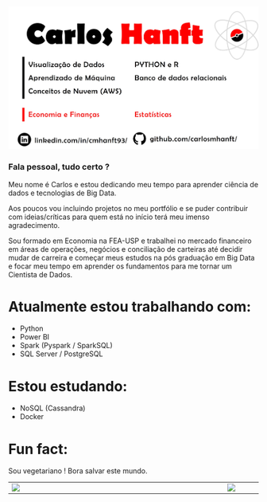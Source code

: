 ![img](github-profile-img.jpg)

### Fala pessoal, tudo certo ?

Meu nome é Carlos e estou dedicando meu tempo para aprender ciência de dados e tecnologias de Big Data.

Aos poucos vou incluindo projetos no meu portfólio e se puder contribuir com ideias/críticas para quem está no início terá meu imenso agradecimento.

Sou formado em Economia na FEA-USP e trabalhei no mercado financeiro em áreas de operações, negócios e conciliação de carteiras até decidir mudar de carreira e começar meus estudos na pós graduação em Big Data e focar meu tempo em aprender os fundamentos para me tornar um Cientista de Dados.

# Atualmente estou trabalhando com:

- Python
- Power BI
- Spark (Pyspark / SparkSQL)
- SQL Server / PostgreSQL

# Estou estudando:

- NoSQL (Cassandra)
- Docker

# Fun fact:

Sou vegetariano ! Bora salvar este mundo.

 
<center>
<table>
    <tr>
        <td class="first"><img width="420px" align="left" src="https://github-readme-stats.vercel.app/api?username=carlosmhanft&theme=dark&show_icons=true" /></td>
        <td class="second"><img width="420px" align="left" src="https://github-readme-stats.vercel.app/api/top-langs/?username=carlosmhanft&hide=html&layout=compact&theme=dark&show_icons=true"/></td>
    </tr>   
</table>
</center>
